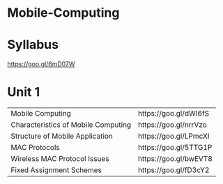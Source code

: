 # Mobile-Computing

# Syllabus
https://goo.gl/6mD07W

# Unit 1

<table>
  <tr>
        <td>Mobile Computing</td> 
        <td>https://goo.gl/dWI6fS</td>
  </tr>
  <tr>
        <td>Characteristics of Mobile Computing</td>
        <td>https://goo.gl/nrrVzo</td>
  </tr> 
  <tr>
        <td>Structure of Mobile Application</td>
        <td>https://goo.gl/LPmcXl</td>
  </tr> 
  <tr>
        <td>MAC Protocols</td>
        <td>https://goo.gl/5TTG1P</td>
  </tr>
   <tr>
        <td>Wireless  MAC Protocol  Issues</td>
        <td>https://goo.gl/bwEVT8</td>
  </tr> 
  <tr>
        <td>Fixed Assignment Schemes</td>
        <td>https://goo.gl/fD3cY2</td>
  </tr> 
  
</table>

